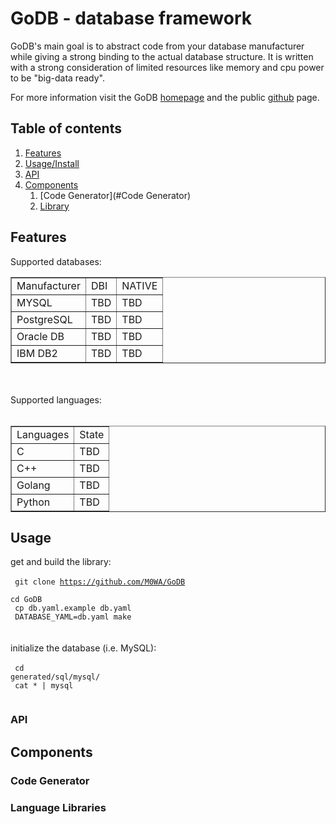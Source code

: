 # GoDB - database framework

GoDB's main goal is to abstract code from your database manufacturer while giving a strong binding to the actual database structure.
It is written with a strong consideration of limited resources like memory and cpu power to be "big-data ready".

For more information visit the GoDB [homepage](https://go-db.net) and the public [github](https://github.com/M0WA/GoDB) page.

## Table of contents
1. [Features](#Features)
2. [Usage/Install](#Usage)
3. [API](#API)
4. [Components](#Components)
      1. [Code Generator](#Code Generator)
      2. [Library](#Library)



## Features <a name="Features"></a>
Supported databases:<br>

<table border=1>
<tr><td>Manufacturer</td><td>DBI</td><td>NATIVE</td></tr>
<tr><td>MYSQL</td><td>TBD</td><td>TBD</td></tr>
<tr><td>PostgreSQL</td><td>TBD</td><td>TBD</td></tr>
<tr><td>Oracle DB</td><td>TBD</td><td>TBD</td></tr>
<tr><td>IBM DB2</td><td>TBD</td><td>TBD</td></tr>
</table>

<br><br>
Supported languages:<br><br>

<table border=1>
<tr><td>Languages</td><td>State</td></tr>
<tr><td>C</td><td>TBD</td></tr>
<tr><td>C++</td><td>TBD</td></tr>
<tr><td>Golang</td><td>TBD</td></tr>
<tr><td>Python</td><td>TBD</td></tr>
</table>

## Usage <a name="Usage"></a>
get and build the library:<br><br>
<code>
git clone https://github.com/M0WA/GoDB<br>
cd GoDB<br>
cp db.yaml.example db.yaml<br>
DATABASE_YAML=db.yaml make
</code>
<br><br>
initialize the database (i.e. MySQL):<br><br>
<code>
cd generated/sql/mysql/<br>
cat * | mysql<br>
</code>

### API <a name="API"></a>

## Components <a name="Components"></a>

### Code Generator <a name="Code Generator"></a>

### Language Libraries <a name="Library"></a>